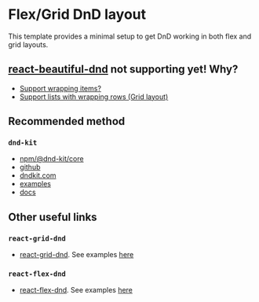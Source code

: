 # Flex/Grid DnD layout

This template provides a minimal setup to get DnD working in both flex and grid layouts.

## [react-beautiful-dnd](https://www.npmjs.com/package/react-beautiful-dnd) not supporting yet! Why?

- [Support wrapping items?](https://github.com/atlassian/react-beautiful-dnd/issues/2339)
- [Support lists with wrapping rows (Grid layout)](https://github.com/atlassian/react-beautiful-dnd/issues/316)

## Recommended method

### `dnd-kit`

- [npm/@dnd-kit/core](https://www.npmjs.com/package/react-grid-dnd)
- [github](https://github.com/clauderic/dnd-kit)
- [dndkit.com](https://dndkit.com/)
- [examples](https://master--5fc05e08a4a65d0021ae0bf2.chromatic.com/?path=/story/core-draggable-hooks-usedraggable--basic-setup)
- [docs](https://docs.dndkit.com/)

## Other useful links

### `react-grid-dnd`

- [react-grid-dnd](https://www.npmjs.com/package/react-grid-dnd). See examples [here](https://codesandbox.io/embed/gracious-wozniak-kj9w8)

### `react-flex-dnd`

- [react-flex-dnd](https://github.com/Asweallcan/react-flex-dnd). See examples [here](https://asweallcan.github.io/react-flex-dnd/)
